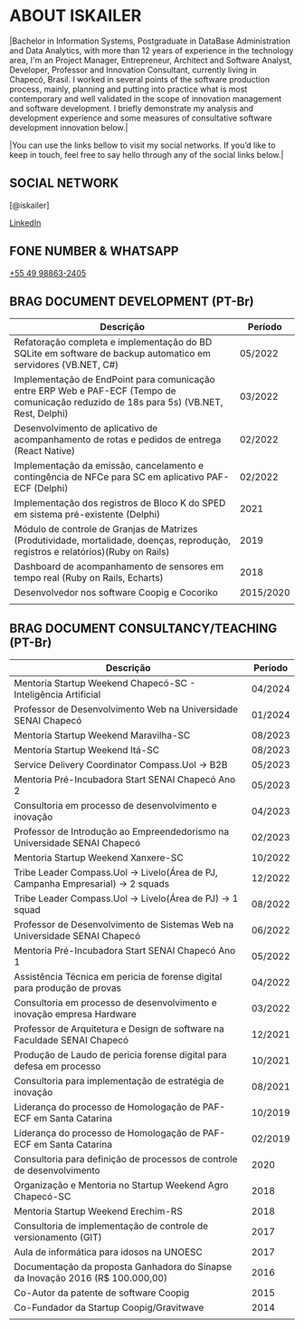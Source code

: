 # ABOUT ISKAILER


|Bachelor in Information Systems, Postgraduate in DataBase Administration and Data Analytics, with more than 12 years of experience in the technology area, I'm an Project Manager, Entrepreneur, Architect and Software Analyst, Developer, Professor and Innovation Consultant, currently living in Chapecó, Brasil. I worked in several points of the software production process, mainly, planning and putting into practice what is most contemporary and well validated in the scope of innovation management and software development.
I briefly demonstrate my analysis and development experience and some measures of consultative software development innovation below.|

|You can use the links bellow to visit my social networks. If you’d like to keep in touch, feel free to say hello through any of the social links below.|



## SOCIAL NETWORK

[@iskailer]

[LinkedIn](https://www.linkedin.com/in/iskailer/)

## FONE NUMBER & WHATSAPP

[+55 49 98863-2405](https://wa.me/+5549988632405)

## BRAG DOCUMENT DEVELOPMENT (PT-Br)

| Descrição                                                                                                                                |  Período  |
|------------------------------------------------------------------------------------------------------------------------------------------|-----------|
| Refatoração completa e implementação do BD SQLite em software de backup automatico em servidores (VB.NET, C#)                            |  05/2022  |
| Implementação de EndPoint para comunicação entre ERP Web e PAF-ECF (Tempo de comunicação reduzido de 18s para 5s) (VB.NET, Rest, Delphi) |  03/2022  |
| Desenvolvimento de aplicativo de acompanhamento de rotas e pedidos de entrega (React Native)                                             |  02/2022  |
| Implementação da emissão, cancelamento e contingência de NFCe para SC em aplicativo PAF-ECF (Delphi)                                     |  02/2022  |
| Implementação dos registros de Bloco K do SPED em sistema pré-existente (Delphi)                                                         |     2021  |
| Módulo de controle de Granjas de Matrizes (Produtividade, mortalidade, doenças, reprodução, registros e relatórios)(Ruby on Rails)       |     2019  |
| Dashboard de acompanhamento de sensores em tempo real (Ruby on Rails, Echarts)                                                           |     2018  |
| Desenvolvedor nos software Coopig e Cocoriko                                                                                             | 2015/2020 |
|||


## BRAG DOCUMENT CONSULTANCY/TEACHING (PT-Br)

| Descrição                                                                           | Período |
|-------------------------------------------------------------------------------------|---------|
| Mentoria Startup Weekend Chapecó-SC - Inteligência Artificial                       | 04/2024 |
| Professor de Desenvolvimento Web na Universidade SENAI Chapecó                      | 01/2024 |
| Mentoria Startup Weekend Maravilha-SC                                               | 08/2023 |
| Mentoria Startup Weekend Itá-SC                                                     | 08/2023 |
| Service Delivery Coordinator Compass.Uol -> B2B                                     | 05/2023 |
| Mentoria Pré-Incubadora Start SENAI Chapecó Ano 2                                   | 05/2023 |
| Consultoria em processo de desenvolvimento e inovação                               | 04/2023 |
| Professor de Introdução ao Empreendedorismo na Universidade SENAI Chapecó           | 02/2023 |
| Mentoria Startup Weekend Xanxere-SC                                                 | 10/2022 |
| Tribe Leader Compass.Uol -> Livelo(Área de PJ, Campanha Empresarial) -> 2 squads    | 12/2022 |
| Tribe Leader Compass.Uol -> Livelo(Área de PJ) -> 1 squad                           | 08/2022 |
| Professor de Desenvolvimento de Sistemas Web na Universidade SENAI Chapecó          | 06/2022 |
| Mentoria Pré-Incubadora Start SENAI Chapecó Ano 1                                   | 05/2022 |
| Assistência Técnica em pericia de forense digital para produção de provas           | 04/2022 |
| Consultoria em processo de desenvolvimento e inovação empresa Hardware              | 03/2022 |
| Professor de Arquitetura e Design de software na Faculdade SENAI Chapecó            | 12/2021 |
| Produção de Laudo de pericia forense digital para defesa em processo                | 10/2021 |
| Consultoria para implementação de estratégia de inovação                            | 08/2021 |
| Liderança do processo de Homologação de PAF-ECF em Santa Catarina                   | 10/2019 |
| Liderança do processo de Homologação de PAF-ECF em Santa Catarina                   | 02/2019 |
| Consultoria para definição de processos de controle de desenvolvimento              |    2020 |
| Organização e Mentoria no Startup Weekend Agro Chapecó-SC                           |    2018 |
| Mentoria Startup Weekend Erechim-RS                                                 |    2018 |
| Consultoria de implementação de controle de versionamento (GIT)                     |    2017 |
| Aula de informática para idosos na UNOESC                                           |    2017 |
| Documentação da proposta Ganhadora do Sinapse da Inovação 2016 (R$ 100.000,00)      |    2016 |
| Co-Autor da patente de software Coopig                                              |    2015 |
| Co-Fundador da Startup Coopig/Gravitwave                                            |    2014 |
|                                                                                     |         |


